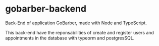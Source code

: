 # gobarber-backend
Back-End of application GoBarber, made with Node and TypeScript.

This back-end have the reponsabilities of create and register users and appointments in the database with typeorm and postgresSQL.
